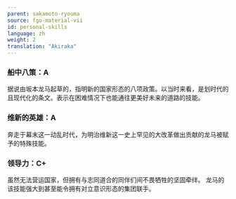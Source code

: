 ```yaml
---
parent: sakamoto-ryouma
source: fgo-material-vii
id: personal-skills
language: zh
weight: 2
translation: "Akiraka"
---
```


### 船中八策：A

据说由坂本龙马起草的，指明新的国家形态的八项政策。以当时来看，是划时代的且现代化的条文。表示在困难情况下也能通往更美好未来的道路的技能。

### 维新的英雄：A

奔走于幕末这一动乱时代，为明治维新这一史上罕见的大改革做出贡献的龙马被赋予的特殊技能。

### 领导力：C+

虽然无法营运国家，但拥有与志同道合的同伴们间不畏牺牲的坚固牵绊。
龙马的该技能强大到甚至能令拥有对立意识形态的集团联手。
